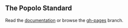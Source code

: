 ## The Popolo Standard

Read the [documentation](http://popoloproject.com/) or browse the [gh-pages](https://github.com/opennorth/popolo-standard/tree/gh-pages) branch.
